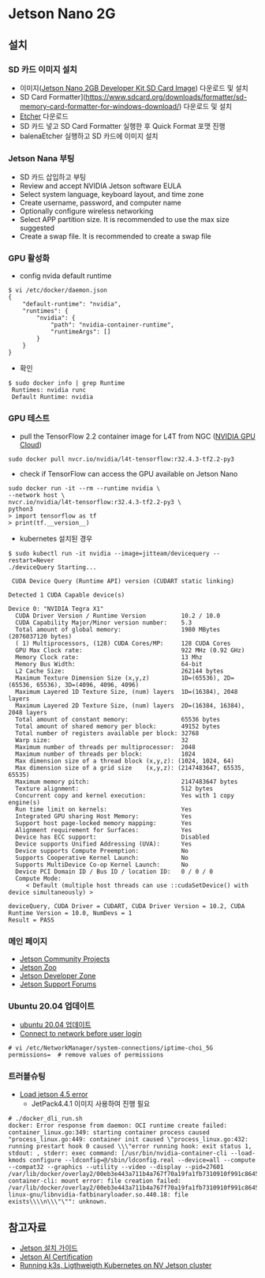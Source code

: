 # Jetson Nano 2G

## 설치

### SD 카드 이미지 설치 
- 이미지([Jetson Nano 2GB Developer Kit SD Card Image](https://developer.nvidia.com/jetson-nano-2gb-sd-card-image)) 다운로드 및 설치
- SD Card Formatter](https://www.sdcard.org/downloads/formatter/sd-memory-card-formatter-for-windows-download/) 다운로드 및 설치
- [Etcher](https://www.balena.io/etcher/) 다운로드
- SD 카드 넣고 SD Card Formatter 실행한 후 Quick Format 포맷 진행
- balenaEtcher 실행하고 SD 카드에 이미지 설치

### Jetson Nana 부팅
- SD 카드 삽입하고 부팅
- Review and accept NVIDIA Jetson software EULA
- Select system language, keyboard layout, and time zone
- Create username, password, and computer name
- Optionally configure wireless networking
- Select APP partition size. It is recommended to use the max size suggested
- Create a swap file. It is recommended to create a swap file
### GPU 활성화
- config nvida default runtime 
```
$ vi /etc/docker/daemon.json 
{
    "default-runtime": "nvidia",
    "runtimes": {
        "nvidia": {
            "path": "nvidia-container-runtime",
            "runtimeArgs": []
        }
    }
}
```
- 확인
```
$ sudo docker info | grep Runtime
 Runtimes: nvidia runc
 Default Runtime: nvidia
```

### GPU 테스트
- pull the TensorFlow 2.2 container image for L4T from NGC ([NVIDIA GPU Cloud](https://ngc.nvidia.com/catalog))
```
sudo docker pull nvcr.io/nvidia/l4t-tensorflow:r32.4.3-tf2.2-py3
```
- check if TensorFlow can access the GPU available on Jetson Nano
```
sudo docker run -it --rm --runtime nvidia \ 
--network host \
nvcr.io/nvidia/l4t-tensorflow:r32.4.3-tf2.2-py3 \
python3
> import tensorflow as tf
> print(tf.__version__)
```
- kubernetes 설치된 경우
```
$ sudo kubectl run -it nvidia --image=jitteam/devicequery --restart=Never
./deviceQuery Starting...

 CUDA Device Query (Runtime API) version (CUDART static linking)

Detected 1 CUDA Capable device(s)

Device 0: "NVIDIA Tegra X1"
  CUDA Driver Version / Runtime Version          10.2 / 10.0
  CUDA Capability Major/Minor version number:    5.3
  Total amount of global memory:                 1980 MBytes (2076037120 bytes)
  ( 1) Multiprocessors, (128) CUDA Cores/MP:     128 CUDA Cores
  GPU Max Clock rate:                            922 MHz (0.92 GHz)
  Memory Clock rate:                             13 Mhz
  Memory Bus Width:                              64-bit
  L2 Cache Size:                                 262144 bytes
  Maximum Texture Dimension Size (x,y,z)         1D=(65536), 2D=(65536, 65536), 3D=(4096, 4096, 4096)
  Maximum Layered 1D Texture Size, (num) layers  1D=(16384), 2048 layers
  Maximum Layered 2D Texture Size, (num) layers  2D=(16384, 16384), 2048 layers
  Total amount of constant memory:               65536 bytes
  Total amount of shared memory per block:       49152 bytes
  Total number of registers available per block: 32768
  Warp size:                                     32
  Maximum number of threads per multiprocessor:  2048
  Maximum number of threads per block:           1024
  Max dimension size of a thread block (x,y,z): (1024, 1024, 64)
  Max dimension size of a grid size    (x,y,z): (2147483647, 65535, 65535)
  Maximum memory pitch:                          2147483647 bytes
  Texture alignment:                             512 bytes
  Concurrent copy and kernel execution:          Yes with 1 copy engine(s)
  Run time limit on kernels:                     Yes
  Integrated GPU sharing Host Memory:            Yes
  Support host page-locked memory mapping:       Yes
  Alignment requirement for Surfaces:            Yes
  Device has ECC support:                        Disabled
  Device supports Unified Addressing (UVA):      Yes
  Device supports Compute Preemption:            No
  Supports Cooperative Kernel Launch:            No
  Supports MultiDevice Co-op Kernel Launch:      No
  Device PCI Domain ID / Bus ID / location ID:   0 / 0 / 0
  Compute Mode:
     < Default (multiple host threads can use ::cudaSetDevice() with device simultaneously) >

deviceQuery, CUDA Driver = CUDART, CUDA Driver Version = 10.2, CUDA Runtime Version = 10.0, NumDevs = 1
Result = PASS
```
### 메인 페이지
- [Jetson Community Projects](https://developer.nvidia.com/embedded/community/jetson-projects)
- [Jetson Zoo](https://elinux.org/Jetson_Zoo)
- [Jetson Developer Zone](https://developer.nvidia.com/embedded-computing)
- [Jetson Support Forums](https://forums.developer.nvidia.com/c/agx-autonomous-machines/jetson-embedded-systems/70)

### Ubuntu 20.04 업데이트
- [ubuntu 20.04 업데이트](https://stackdata.com/upgrade-nvidia-jetson-nano-from-ubuntu-bionic-beaver-to-focal-fossa/)
- [Connect to network before user login](https://askubuntu.com/questions/16376/connect-to-network-before-user-login)
```
# vi /etc/NetworkManager/system-connections/iptime-choi_5G
permissions=  # remove values of permissions
```

### 트러블슈팅
- [Load jetson 4.5 error](https://forums.developer.nvidia.com/t/full-wipe-load-jetpack-4-5-errors/166629)
  -  JetPack4.4.1 이미지 사용하여 진행 필요
```
# ./docker_dli_run.sh 
docker: Error response from daemon: OCI runtime create failed: container_linux.go:349: starting container process caused "process_linux.go:449: container init caused \"process_linux.go:432: running prestart hook 0 caused \\\"error running hook: exit status 1, stdout: , stderr: exec command: [/usr/bin/nvidia-container-cli --load-kmods configure --ldconfig=@/sbin/ldconfig.real --device=all --compute --compat32 --graphics --utility --video --display --pid=27601 /var/lib/docker/overlay2/00eb3e443a711b4a767f70a19fa1fb7310910f991c86459af83b98d8f6e5444f/merged]\\\\nnvidia-container-cli: mount error: file creation failed: /var/lib/docker/overlay2/00eb3e443a711b4a767f70a19fa1fb7310910f991c86459af83b98d8f6e5444f/merged/usr/lib/aarch64-linux-gnu/libnvidia-fatbinaryloader.so.440.18: file exists\\\\n\\\"\"": unknown.
```

## 참고자료
- [Jetson 설치 가이드](https://developer.nvidia.com/embedded/learn/get-started-jetson-nano-2gb-devkit)
- [Jetson AI Certification](https://developer.nvidia.com/embedded/learn/jetson-ai-certification-programs)
- [Running k3s, Ligthweigth Kubernetes on NV Jetson cluster](https://www.hackster.io/WhoseAI/running-k3s-lightweight-kubernetes-on-nv-jetson-cluster-93e577)
